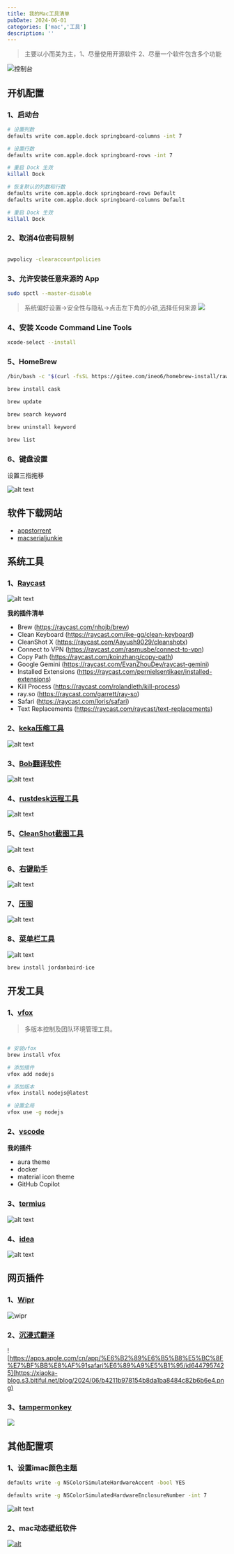 ```yaml
---
title: 我的Mac工具清单
pubDate: 2024-06-01
categories: ['mac','工具']
description: ''
---
```

> 主要以小而美为主，1、尽量使用开源软件 2、尽量一个软件包含多个功能

![控制台](/images/CleanShot%202024-06-01%20at%2017.09.14@2x-zipic.png)
## 开机配置

### 1、启动台

```bash
# 设置列数
defaults write com.apple.dock springboard-columns -int 7

# 设置行数
defaults write com.apple.dock springboard-rows -int 7

# 重启 Dock 生效
killall Dock

# 恢复默认的列数和行数
defaults write com.apple.dock springboard-rows Default
defaults write com.apple.dock springboard-columns Default

# 重启 Dock 生效
killall Dock

```

### 2、取消4位密码限制

```bash

pwpolicy -clearaccountpolicies

```

### 3、允许安装任意来源的 App
```bash
sudo spctl --master-disable
```
> 系统偏好设置->安全性与隐私->点击左下角的小锁,选择任何来源
![](/images/CleanShot%202024-06-01%20at%2016.58.24@2x-zipic.png)

### 4、安装 Xcode Command Line Tools
```bash
xcode-select --install
```

### 5、HomeBrew
```bash
/bin/bash -c "$(curl -fsSL https://gitee.com/ineo6/homebrew-install/raw/master/install.sh)"

brew install cask

brew update

brew search keyword

brew uninstall keyword

brew list

```

### 6、键盘设置

设置三指拖移

![alt text](/images/CleanShot%202024-06-01%20at%2017.24.49@2x-zipic.png)


## 软件下载网站

* [appstorrent](https://appstorrent.ru/programs/)
* [macserialjunkie](https://www.macserialjunkie.com/forum/viewforum.php?f=9&sid=5f463e58099a5b4301d7beda193b5193)


## 系统工具

### 1、<a href="https://www.raycast.com">Raycast</a>

![alt text](/images/CleanShot%202024-06-01%20at%2017.33.25@2x-zipic.png)


**我的插件清单**

* Brew (https://raycast.com/nhojb/brew)
* Clean Keyboard (https://raycast.com/ike-gg/clean-keyboard)
* CleanShot X (https://raycast.com/Aayush9029/cleanshotx)
* Connect to VPN (https://raycast.com/rasmusbe/connect-to-vpn)
* Copy Path (https://raycast.com/koinzhang/copy-path)
* Google Gemini (https://raycast.com/EvanZhouDev/raycast-gemini)
* Installed Extensions (https://raycast.com/pernielsentikaer/installed-extensions)
* Kill Process (https://raycast.com/rolandleth/kill-process)
* ray.so (https://raycast.com/garrett/ray-so)
* Safari (https://raycast.com/loris/safari)
* Text Replacements (https://raycast.com/raycast/text-replacements)

### 2、<a href="https://www.keka.io/en/">keka压缩工具</a>

![alt text](/images/CleanShot2024-06-02at15.55.10-zipic.png)

### 3、<a href="https://bobtranslate.com">Bob翻译软件</a>

![alt text](/images/CleanShot2024-06-02at15.49.59-zipic.png)

### 4、<a href="https://rustdesk.com">rustdesk远程工具</a>
![alt text](/images/CleanShot2024-06-02at15.58.05-zipic.png)

### 5、<a href="https://cleanshot.com">CleanShot截图工具</a>
![alt text](/images/CleanShot2024-06-02at16.00.28-zipic.png)

### 6、<a href="https://apps.apple.com/cn/app/%E5%8F%B3%E9%94%AE%E5%8A%A9%E6%89%8B%E4%B8%93%E4%B8%9A%E7%89%88/id1555844307?mt=12">右键助手</a>
![alt text](/images/CleanShot2024-06-02at16.03.27-zipic.png)

### 7、<a href="https://zipic.5km.tech/#home">压图</a>
![alt text](/images/CleanShot2024-06-02at16.05.15-zipic.png)

### 8、<a href="https://icemenubar.app">菜单栏工具</a>
![alt text](https://github.com/jordanbaird/Ice/raw/main/Resources/rearranging.gif)

```bash
brew install jordanbaird-ice
```

## 开发工具

### 1、<a href="https://vfox.lhan.me">vfox</a>
> 多版本控制及团队环境管理工具。
```bash

# 安装vfox
brew install vfox

# 添加插件
vfox add nodejs

# 添加版本
vfox install nodejs@latest

# 设置全局
vfox use -g nodejs

```
### 2、<a href="https://code.visualstudio.com">vscode</a>

**我的插件**
* aura theme
* docker
* material icon theme
* GitHub Copilot


### 3、<a href="https://termius.com">termius</a>
![alt text](/images/CleanShot2024-06-02at15.51.55-zipic.png)


### 4、<a href="https://www.jetbrains.com">idea</a>
![alt text](/images/CleanShot2024-06-02at16.07.49-zipic.png)

## 网页插件

### 1、<a href="https://kaylees.site/index.html">Wipr</a>
![wipr](https://xiaoka-blog.s3.bitiful.net/blog/2024/06/af4e0418eac014dca9ed8fce0ba6965b.png)

### 2、<a href="">沉浸式翻译</a> 
![https://apps.apple.com/cn/app/%E6%B2%89%E6%B5%B8%E5%BC%8F%E7%BF%BB%E8%AF%91safari%E6%89%A9%E5%B1%95/id6447957425](https://xiaoka-blog.s3.bitiful.net/blog/2024/06/b4211b978154b8da1ba8484c82b6b6e4.png)

### 3、<a href="https://apps.apple.com/cn/app/tampermonkey/id1482490089?mt=12">tampermonkey</a>
![](https://xiaoka-blog.s3.bitiful.net/blog/2024/06/1cdc19480a277f4498942a12d61fe8db.png)

## 其他配置项

### 1、设置imac颜色主题

```bash
defaults write -g NSColorSimulateHardwareAccent -bool YES

defaults write -g NSColorSimulatedHardwareEnclosureNumber -int 7

```
![alt text](/images/CleanShot2024-06-02at16.11.10-zipic.png)

### 2、mac动态壁纸软件

[![alt](/images/CleanShot2024-06-02at16.13.21-zipic.png "dynamicwallpaper")](https://dynamicwallpaper.club/gallery?section=best)
